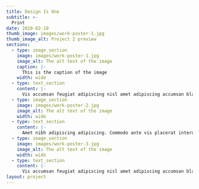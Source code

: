 ```yaml
---
title: Design Is One
subtitle: >-
  Print
date: 2020-02-10
thumb_image: images/work-poster-1.jpg
thumb_image_alt: Project 2 preview
sections:
  - type: image_section
    image: images/work-poster-1.jpg
    image_alt: The alt text of the image
    caption: |-
      This is the caption of the image
    width: wide
  - type: text_section
    content: |-
      Vis accumsan feugiat adipiscing nisl amet adipiscing accumsan blandit accumsan sapien blandit ac amet faucibus aliquet placerat commodo. Interdum ante aliquet commodo accumsan vis phasellus adipiscing. Ornare a in lacinia. Vestibulum accumsan ac metus massa tempor. Accumsan in lacinia ornare massa amet. Ac interdum ac non praesent. Cubilia lacinia interdum massa faucibus blandit nullam. Accumsan phasellus nunc integer. Accumsan euismod nunc adipiscing lacinia erat ut sit. Arcu amet. Id massa aliquet arcu accumsan lorem amet accumsan.
  - type: image_section
    image: images/work-poster-2.jpg
    image_alt: The alt text of the image
    width: wide
  - type: text_section
    content: |-
      Amet nibh adipiscing adipiscing. Commodo ante vis placerat interdum massa massa primis. Tempus condimentum tempus non ac varius cubilia adipiscing placerat lorem turpis at. Aliquet lorem porttitor interdum. Amet lacus. Aliquam lobortis faucibus blandit ac phasellus.
  - type: image_section
    image: images/work-poster-3.jpg
    image_alt: The alt text of the image
    width: wide
  - type: text_section
    content: |-
      Vis accumsan feugiat adipiscing nisl amet adipiscing accumsan blandit accumsan sapien blandit ac amet faucibus aliquet placerat commodo. Interdum ante aliquet commodo accumsan vis phasellus adipiscing. Ornare a in lacinia. Vestibulum accumsan ac metus massa tempor. Accumsan in lacinia ornare massa amet. Ac interdum ac non praesent. Cubilia lacinia interdum massa faucibus blandit nullam. Accumsan phasellus nunc integer. Accumsan euismod nunc adipiscing lacinia erat ut sit. Arcu amet. Id massa aliquet arcu accumsan lorem amet accumsan.
layout: project
---
```

